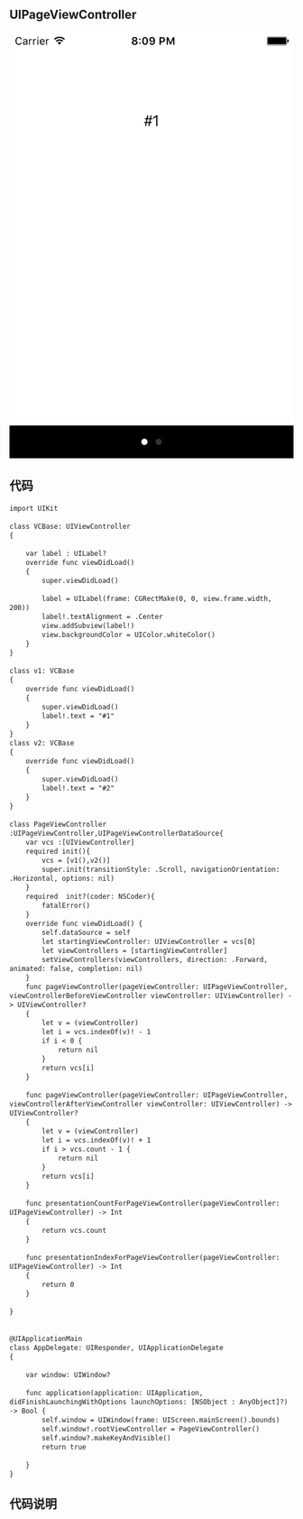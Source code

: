 ## UIPageViewController

![pageviewcontroller](pageviewcontroller.png)

## 代码 
    import UIKit

    class VCBase: UIViewController
    {
        
        var label : UILabel?
        override func viewDidLoad()
        {
            super.viewDidLoad()
            
            label = UILabel(frame: CGRectMake(0, 0, view.frame.width, 200))
            label!.textAlignment = .Center
            view.addSubview(label!)
            view.backgroundColor = UIColor.whiteColor()
        }
    }

    class v1: VCBase
    {
        override func viewDidLoad()
        {
            super.viewDidLoad()
            label!.text = "#1"
        }
    }
    class v2: VCBase
    {
        override func viewDidLoad()
        {
            super.viewDidLoad()
            label!.text = "#2"
        }
    }

    class PageViewController :UIPageViewController,UIPageViewControllerDataSource{
        var vcs :[UIViewController]
        required init(){
            vcs = [v1(),v2()]
            super.init(transitionStyle: .Scroll, navigationOrientation: .Horizontal, options: nil)
        }
        required  init?(coder: NSCoder){
            fatalError()
        }
        override func viewDidLoad() {
            self.dataSource = self
            let startingViewController: UIViewController = vcs[0]
            let viewControllers = [startingViewController]
            setViewControllers(viewControllers, direction: .Forward, animated: false, completion: nil)
        }
        func pageViewController(pageViewController: UIPageViewController, viewControllerBeforeViewController viewController: UIViewController) -> UIViewController?
        {
            let v = (viewController)
            let i = vcs.indexOf(v)! - 1
            if i < 0 {
                return nil
            }
            return vcs[i]
        }
        
        func pageViewController(pageViewController: UIPageViewController, viewControllerAfterViewController viewController: UIViewController) -> UIViewController?
        {
            let v = (viewController)
            let i = vcs.indexOf(v)! + 1
            if i > vcs.count - 1 {
                return nil
            }
            return vcs[i]
        }
        
        func presentationCountForPageViewController(pageViewController: UIPageViewController) -> Int
        {
            return vcs.count
        }
        
        func presentationIndexForPageViewController(pageViewController: UIPageViewController) -> Int
        {
            return 0
        }
        
    }


    @UIApplicationMain
    class AppDelegate: UIResponder, UIApplicationDelegate
    {
                                
        var window: UIWindow?
        
        func application(application: UIApplication, didFinishLaunchingWithOptions launchOptions: [NSObject : AnyObject]?) -> Bool {
            self.window = UIWindow(frame: UIScreen.mainScreen().bounds)
            self.window!.rootViewController = PageViewController()
            self.window?.makeKeyAndVisible()
            return true

        }
    }
## 代码说明
